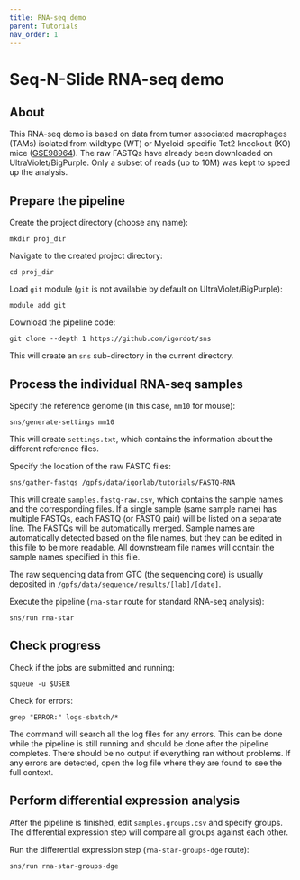 ```yaml
---
title: RNA-seq demo
parent: Tutorials
nav_order: 1
---
```


# Seq-N-Slide RNA-seq demo

## About

This RNA-seq demo is based on data from tumor associated macrophages (TAMs) isolated from wildtype (WT) or Myeloid-specific Tet2 knockout (KO) mice ([GSE98964](https://www.ncbi.nlm.nih.gov/geo/query/acc.cgi?acc=GSE98964)).
The raw FASTQs have already been downloaded on UltraViolet/BigPurple.
Only a subset of reads (up to 10M) was kept to speed up the analysis.

## Prepare the pipeline

Create the project directory (choose any name):

```
mkdir proj_dir
```

Navigate to the created project directory:

```
cd proj_dir
```

Load `git` module (`git` is not available by default on UltraViolet/BigPurple):

```
module add git
```

Download the pipeline code:

```
git clone --depth 1 https://github.com/igordot/sns
```

This will create an `sns` sub-directory in the current directory.

## Process the individual RNA-seq samples

Specify the reference genome (in this case, `mm10` for mouse):

```
sns/generate-settings mm10
```

This will create `settings.txt`, which contains the information about the different reference files.

Specify the location of the raw FASTQ files:

```
sns/gather-fastqs /gpfs/data/igorlab/tutorials/FASTQ-RNA
```

This will create `samples.fastq-raw.csv`, which contains the sample names and the corresponding files.
If a single sample (same sample name) has multiple FASTQs, each FASTQ (or FASTQ pair) will be listed on a separate line.
The FASTQs will be automatically merged.
Sample names are automatically detected based on the file names, but they can be edited in this file to be more readable.
All downstream file names will contain the sample names specified in this file.

The raw sequencing data from GTC (the sequencing core) is usually deposited in `/gpfs/data/sequence/results/[lab]/[date]`.

Execute the pipeline (`rna-star` route for standard RNA-seq analysis):

```
sns/run rna-star
```

## Check progress

Check if the jobs are submitted and running:

```
squeue -u $USER
```

Check for errors:

```
grep "ERROR:" logs-sbatch/*
```

The command will search all the log files for any errors.
This can be done while the pipeline is still running and should be done after the pipeline completes.
There should be no output if everything ran without problems.
If any errors are detected, open the log file where they are found to see the full context.

## Perform differential expression analysis

After the pipeline is finished, edit `samples.groups.csv` and specify groups.
The differential expression step will compare all groups against each other.

Run the differential expression step (`rna-star-groups-dge` route):

```
sns/run rna-star-groups-dge
```
